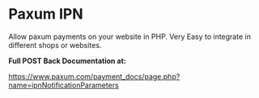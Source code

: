 # Paxum IPN 
Allow paxum payments on your website in PHP. Very Easy to integrate in different shops or websites.


**Full POST Back Documentation at:**

https://www.paxum.com/payment_docs/page.php?name=ipnNotificationParameters